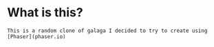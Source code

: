 # What is this?
    This is a random clone of galaga I decided to try to create using [Phaser](phaser.io)
    